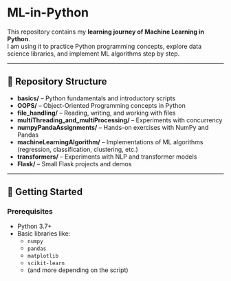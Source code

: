 # ML-in-Python

This repository contains my **learning journey of Machine Learning in Python**.  
I am using it to practice Python programming concepts, explore data science libraries, and implement ML algorithms step by step.

---

## 📂 Repository Structure

- **basics/** – Python fundamentals and introductory scripts  
- **OOPS/** – Object-Oriented Programming concepts in Python  
- **file_handling/** – Reading, writing, and working with files  
- **multiThreading_and_multiProcessing/** – Experiments with concurrency  
- **numpyPandaAssignments/** – Hands-on exercises with NumPy and Pandas  
- **machineLearningAlgorithm/** – Implementations of ML algorithms (regression, classification, clustering, etc.)  
- **transformers/** – Experiments with NLP and transformer models  
- **Flask/** – Small Flask projects and demos  

---

## 🚀 Getting Started

### Prerequisites
- Python 3.7+  
- Basic libraries like:
  - `numpy`
  - `pandas`
  - `matplotlib`
  - `scikit-learn`
  - (and more depending on the script)

